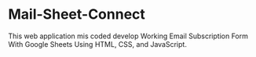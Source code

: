 <h1>Mail-Sheet-Connect</h1>

This web application mis coded develop  Working Email Subscription Form With Google Sheets Using HTML, CSS, and JavaScript.
